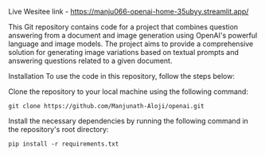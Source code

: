 Live Wesitee link - https://manju066-openai-home-35ubyy.streamlit.app/

This Git repository contains code for a project that combines question answering from a document and image generation using OpenAI's powerful language and image models. The project aims to provide a comprehensive solution for generating image variations based on textual prompts and answering questions related to a given document.

Installation
To use the code in this repository, follow the steps below:

Clone the repository to your local machine using the following command:
```
git clone https://github.com/Manjunath-Aloji/openai.git
```

Install the necessary dependencies by running the following command in the repository's root directory:
```
pip install -r requirements.txt
```
